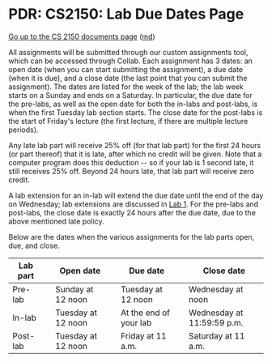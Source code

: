 PDR: CS2150: Lab Due Dates Page
===============================

[Go up to the CS 2150 documents page](index.html) ([md](index.md))

All assignments will be submitted through our custom assignments tool, which can be accessed through Collab. Each assignment has 3 dates: an open date (when you can start submitting the assignment), a due date (when it is due), and a close date (the last point that you can submit the assignment). The dates are listed for the week of the lab; the lab week starts on a Sunday and ends on a Saturday. In particular, the due date for the pre-labs, as well as the open date for both the in-labs and post-labs, is when the first Tuesday lab section starts. The close date for the post-labs is the start of Friday's lecture (the first lecture, if there are multiple lecture periods).

Any late lab part will receive 25% off (for that lab part) for the first 24 hours (or part thereof) that it is late, after which no credit will be given. Note that a computer program does this deduction -- so if your lab is 1 second late, it still receives 25% off.  Beyond 24 hours late, that lab part will receive zero credit.

A lab extension for an in-lab will extend the due date until the end of the day on Wednesday; lab extensions are discussed in [Lab 1](../labs/lab01/index.html).  For the pre-labs and post-labs, the close date is exactly 24 hours after the due date, due to the above mentioned late policy.

Below are the dates when the various assignments for the lab parts open, due, and close.

| Lab part | | Open date          | | Due date               | | Close date                 |
|----------|------|--------------------|------|------------------------|------|----------------------------|
| Pre-lab  | | Sunday at 12 noon  | | Tuesday at 12 noon     | | Wednesday at noon          |
| In-lab   | | Tuesday at 12 noon | | At the end of your lab | | Wednesday at 11:59:59 p.m. |
| Post-lab | | Tuesday at 12 noon | | Friday at 11 a.m.      | | Saturday at 11 a.m.        |

